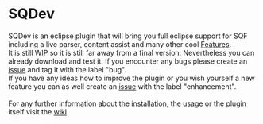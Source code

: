 # SQDev
SQDev is an eclipse plugin that will bring you full eclipse support for SQF including a live parser, content assist and many other cool [Features](https://github.com/Krzmbrzl/SQF-EclipsePlugin/wiki/Features). <br>
It is still WIP so it is still far away from a final version. Nevertheless you can already download and test it. If you encounter any bugs please create an [issue](https://github.com/Krzmbrzl/SQF-EclipsePlugin/issues) and tag it with the label "bug". <br>
If you have any ideas how to improve the plugin or you wish yourself a new feature you can as well create an [issue](https://github.com/Krzmbrzl/SQF-EclipsePlugin/issues) with the label "enhancement". <br>
<br>
For any further information about the [installation](https://github.com/Krzmbrzl/SQF-EclipsePlugin/wiki/Installation), the [usage](https://github.com/Krzmbrzl/SQF-EclipsePlugin/wiki/How-to-use) or the plugin itself visit the [wiki](https://github.com/Krzmbrzl/SQF-EclipsePlugin/wiki)
